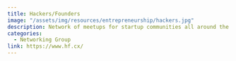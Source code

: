 ```yaml
---
title: Hackers/Founders
image: "/assets/img/resources/entrepreneurship/hackers.jpg"
description: Network of meetups for startup communities all around the world.
categories:
  - Networking Group
link: https://www.hf.cx/
---
```

